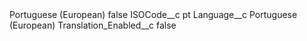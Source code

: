 <?xml version="1.0" encoding="UTF-8"?>
<CustomMetadata xmlns="http://soap.sforce.com/2006/04/metadata" xmlns:xsi="http://www.w3.org/2001/XMLSchema-instance" xmlns:xsd="http://www.w3.org/2001/XMLSchema">
    <label>Portuguese (European)</label>
    <protected>false</protected>
    <values>
        <field>ISOCode__c</field>
        <value xsi:type="xsd:string">pt</value>
    </values>
    <values>
        <field>Language__c</field>
        <value xsi:type="xsd:string">Portuguese (European)</value>
    </values>
    <values>
        <field>Translation_Enabled__c</field>
        <value xsi:type="xsd:boolean">false</value>
    </values>
</CustomMetadata>
